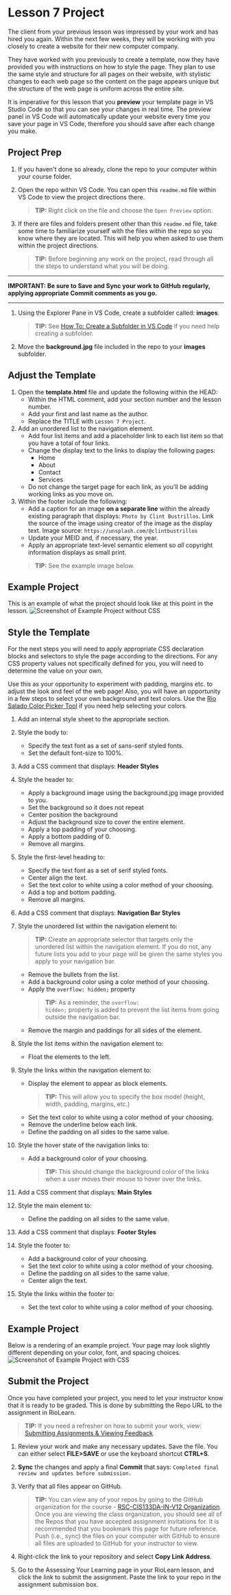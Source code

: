 # Lesson 7 Project
The client from your previous lesson was impressed by your work and has hired you again. Within the next few weeks, they will be working with you closely to create a website for their new computer company.

They have worked with you previously to create a template, now they have provided you with instructions on how to style the page. They plan to use the same style and structure for all pages on their website, with stylistic changes to each web page so the content on the page appears unique but the structure of the web page is uniform across the entire site.

It is imperative for this lesson that you **preview** your template page in VS Studio Code so that you can see your changes in real time. The preview panel in VS Code will automatically update your website every time you save your page in VS Code, therefore you should save after each change you make.

## Project Prep
1. If you haven't done so already, clone the repo to your computer within your course folder.
2. Open the repo within VS Code. You can open this `readme.md` file within VS Code to view the project directions there. 

   > **TIP:** Right click on the file and choose the `Open Preview` option.
3. If there are files and folders present other than this `readme.md` file, take some time to familiarize yourself with the files within the repo so you know where they are located. This will help you when asked to use them within the project directions.

   > **TIP:** Before beginning any work on the project, read through all the steps to understand what you will be doing.

***
**IMPORTANT: Be sure to Save and Sync your work to GitHub regularly, applying appropriate Commit comments as you go.**
***


1. Using the Explorer Pane in VS Code, create a subfolder called: **images**.

    > **TIP:** See [How To: Create a Subfolder in VS Code](https://riosalado.coursearc.com/content/cis133da-in-v12/lesson-6-links-lists-and-images/inserting-images#vssubfolder) if you need help creating a subfolder.
0. Move the **background.jpg** file included in the repo to your **images** subfolder.


## Adjust the Template

1. Open the **template.html** file and update the following within the HEAD:
   - Within the HTML comment, add your section number and the lesson number.
   - Add your first and last name as the author.
   - Replace the TITLE with `Lesson 7 Project`.
2. Add an unordered list to the navigation element.
   - Add four list items and add a placeholder link to each list item so that you have a total of four links.
   - Change the display text to the links to display the following pages:
      - Home
      - About
      - Contact
      - Services
   - Do not change the target page for each link, as you'll be adding working links as you move on.
3. Within the footer include the following: 
      - Add a caption for an image **on a separate line** within the already existing paragraph that displays: `Photo by Clint Bustrillos`. Link the source of the image using creator of the image as the display text. Image source: `https://unsplash.com/@clintbustrillos`
      - Update your MEID and, if necessary, the year.
      - Apply an appropriate text-level semantic element so *all* copyright information displays as small print.
   > **TIP:** See the example image below.

## Example Project
This is an example of what the project should look like at this point in the lesson.
![Screenshot of Example Project without CSS](screenshots/9VN6uUPX3N.png)

## Style the Template

For the next steps you will need to apply appropriate CSS declaration blocks and selectors to style the page according to the directions. For any CSS property values not specifically defined for you, you will need to determine the value on your own. 

Use this as your opportunity to experiment with padding, margins etc. to adjust the look and feel of the web page! Also, you will have an opportunity in a few steps to select your own background and text colors. Use the [Rio Salado Color Picker Tool](https://riosalado.coursearc.com/content/cis133da-in-v12/lesson-5-introduction-css/rio-salado-college-color-tool/) if you need help selecting your colors.

1. Add an internal style sheet to the appropriate section.
2. Style the body to:
   - Specify the text font as a set of sans-serif styled fonts.
   - Set the default font-size to 100%.
3. Add a CSS comment that displays: **Header Styles**
4. Style the header to:
   - Apply a background image using the background.jpg image provided to you.
   - Set the background so it does not repeat
   - Center position the background
   - Adjust the background size to cover the entire element.
   - Apply a top padding of your choosing.
   - Apply a bottom padding of 0.
   - Remove all margins.
0. Style the first-level heading to:
   - Specify the text font as a set of serif styled fonts.
   - Center align the text.
   - Set the text color to white using a color method of your choosing.
   - Add a top and bottom padding.
   - Remove all margins.
0. Add a CSS comment that displays: **Navigation Bar Styles**
0. Style the unordered list within the navigation element to:

   > **TIP:** Create an appropriate selector that targets only the unordered list within the navigation element. If you do not, any future lists you add to your page will be given the same styles you apply to your navigation bar.
   - Remove the bullets from the list.
   - Add a background color using a color method of your choosing.
   - Apply the <code>overflow: hidden;</code> property 
     > **TIP:** As a reminder, the <code>overflow: hidden;</code> property is added to prevent the list items from going outside the navigation bar.
   - Remove the margin and paddings for all sides of the element.
0. Style the list items within the navigation element to: 
   - Float the elements to the left.
0. Style the links within the navigation element to:
   - Display the element to appear as block elements.
     > **TIP:** This will allow you to specify the box model (height, width, padding, margins, etc.)
   - Set the text color to white using a color method of your choosing.
   - Remove the underline below each link.
   - Define the padding on all sides to the same value.
0. Style the hover state of the navigation links to:
   - Add a background color of your choosing.
     > **TIP:** This should change the background color of the links when a user moves their mouse to hover over the links.
0. Add a CSS comment that displays: **Main Styles**
0. Style the main element to:
   - Define the padding on all sides to the same value.
0. Add a CSS comment that displays: **Footer Styles**
0. Style the footer to:
   - Add a background color of your choosing.
   - Set the text color to white using a color method of your choosing.
   - Define the padding on all sides to the same value.
   - Center align the text.
0. Style the links within the footer to:
   - Set the text color to white using a color method of your choosing.

 ## Example Project
 Below is a rendering of an example project. Your page may look slightly different depending on your color, font, and spacing choices. 
![Screenshot of Example Project with CSS](screenshots/9Rq0olL6q1.png)


## Submit the Project
Once you have completed your project, you need to let your instructor know that it is ready to be graded. This is done by submitting the Repo URL to the assignment in RioLearn.

   > **TIP:** If you need a refresher on how to submit your work, view: [Submitting Assignments & Viewing Feedback](https://riosalado.coursearc.com/content/cis-public/using-git-github-and-vs-code/submitting-assignments-and-viewing-feedback).
1. Review your work and make any necessary updates. Save the file. You can either select **FILE>SAVE** or use the keyboard shortcut **CTRL+S**.
2. **Sync** the changes and apply a final **Commit** that says: `Completed final review and updates before submission.`
3. Verify that all files appear on GitHub.

   > **TIP:** You can view any of your repos by going to the GitHub organization for the course - [RSC-CIS133DA-IN-V12 Organization](https://github.com/rsc-cis133DA-in-v12). Once you are viewing the class organization, you should see all of the Repos that you have accepted assignment invitations for. It is recommended that you bookmark this page for future reference. Push (i.e., sync) the files on your computer with GitHub to ensure all files are uploaded to GitHub for your instructor to view.
4. Right-click the link to your repository and select **Copy Link Address**.
5. Go to the Assessing Your Learning page in your RioLearn lesson, and click the link to submit the assignment. Paste the link to your repo in the assignment submission box.
